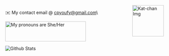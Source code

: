 

<img align="right" src="https://i.imgur.com/skDLDS0.jpeg" width="100px" height="auto" alt="Kat-chan Img">

 ✉️ My contact email @ cpyoufy@gmail.com\

 
<a href="https://pronouns.vercel.app" title="Pronouns">
  <img src="https://pronouns.vercel.app/She/Her?gradient=azur%20lane" width="256" height="64" alt="My pronouns are She/Her">
</a>


![Github Stats](https://github-readme-stats.vercel.app/api/top-langs/?username=Cp-Youfy&theme=dark)
